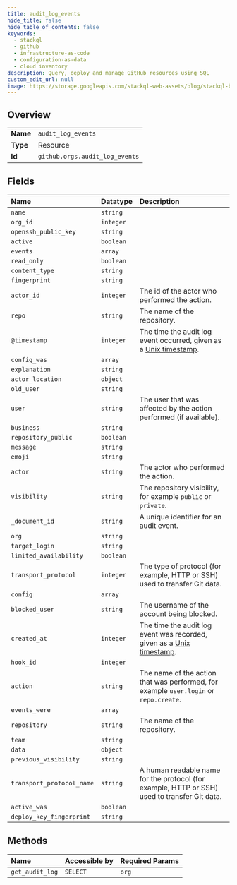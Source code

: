 ```yaml
---
title: audit_log_events
hide_title: false
hide_table_of_contents: false
keywords:
  - stackql
  - github
  - infrastructure-as-code
  - configuration-as-data
  - cloud inventory
description: Query, deploy and manage GitHub resources using SQL
custom_edit_url: null
image: https://storage.googleapis.com/stackql-web-assets/blog/stackql-blog-post-featured-image.png
---
```

  
    

## Overview
<table><tbody>
<tr><td><b>Name</b></td><td><code>audit_log_events</code></td></tr>
<tr><td><b>Type</b></td><td>Resource</td></tr>
<tr><td><b>Id</b></td><td><code>github.orgs.audit_log_events</code></td></tr>
</tbody></table>

## Fields
| Name | Datatype | Description |
|:-----|:---------|:------------|
| `name` | `string` |  |
| `org_id` | `integer` |  |
| `openssh_public_key` | `string` |  |
| `active` | `boolean` |  |
| `events` | `array` |  |
| `read_only` | `boolean` |  |
| `content_type` | `string` |  |
| `fingerprint` | `string` |  |
| `actor_id` | `integer` | The id of the actor who performed the action. |
| `repo` | `string` | The name of the repository. |
| `@timestamp` | `integer` | The time the audit log event occurred, given as a [Unix timestamp](http://en.wikipedia.org/wiki/Unix_time). |
| `config_was` | `array` |  |
| `explanation` | `string` |  |
| `actor_location` | `object` |  |
| `old_user` | `string` |  |
| `user` | `string` | The user that was affected by the action performed (if available). |
| `business` | `string` |  |
| `repository_public` | `boolean` |  |
| `message` | `string` |  |
| `emoji` | `string` |  |
| `actor` | `string` | The actor who performed the action. |
| `visibility` | `string` | The repository visibility, for example `public` or `private`. |
| `_document_id` | `string` | A unique identifier for an audit event. |
| `org` | `string` |  |
| `target_login` | `string` |  |
| `limited_availability` | `boolean` |  |
| `transport_protocol` | `integer` | The type of protocol (for example, HTTP or SSH) used to transfer Git data. |
| `config` | `array` |  |
| `blocked_user` | `string` | The username of the account being blocked. |
| `created_at` | `integer` | The time the audit log event was recorded, given as a [Unix timestamp](http://en.wikipedia.org/wiki/Unix_time). |
| `hook_id` | `integer` |  |
| `action` | `string` | The name of the action that was performed, for example `user.login` or `repo.create`. |
| `events_were` | `array` |  |
| `repository` | `string` | The name of the repository. |
| `team` | `string` |  |
| `data` | `object` |  |
| `previous_visibility` | `string` |  |
| `transport_protocol_name` | `string` | A human readable name for the protocol (for example, HTTP or SSH) used to transfer Git data. |
| `active_was` | `boolean` |  |
| `deploy_key_fingerprint` | `string` |  |
## Methods
| Name | Accessible by | Required Params |
|:-----|:--------------|:----------------|
| `get_audit_log` | `SELECT` | `org` |
